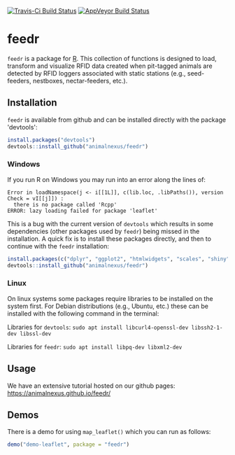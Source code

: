 [![Travis-Ci Build Status](https://travis-ci.org/animalnexus/feedr.svg?branch=master)](https://travis-ci.org/animalnexus/feedr)
[![AppVeyor Build Status](https://ci.appveyor.com/api/projects/status/github/animalnexus/feedr?branch=master&svg=true)](https://ci.appveyor.com/project/animalnexus/feedr)
# feedr

`feedr` is a package for [R](https://www.r-project.org/). This collection of functions is designed to load, transform and visualize RFID data created when pit-tagged animals are detected by RFID loggers associated with static stations (e.g., seed-feeders, nestboxes, nectar-feeders, etc.).

## Installation
`feedr` is available from github and can be installed directly with the package 'devtools':

```r
install.packages("devtools")
devtools::install_github("animalnexus/feedr")
```

### Windows
If you run R on Windows you may run into an error along the lines of:

```
Error in loadNamespace(j <- i[[1L]], c(lib.loc, .libPaths()), version Check = vI[[j]]) :
  there is no package called 'Rcpp'
ERROR: lazy loading failed for package 'leaflet'
```

This is a bug with the current version of `devtools` which results in some dependencies (other packages used by `feedr`) being missed in the installation. A quick fix is to install these packages directly, and then to continue with the `feedr` installation:

```r
install.packages(c("dplyr", "ggplot2", "htmlwidgets", "scales", "shiny", "stringr"))
devtools::install_github("animalnexus/feedr")
```

### Linux
On linux systems some packages require libraries to be installed on the system first. For Debian distributions (e.g., Ubuntu, etc.) these can be installed with the following command in the terminal:

Libraries for `devtools`: `sudo apt install libcurl4-openssl-dev libssh2-1-dev libssl-dev`

Libraries for `feedr`: `sudo apt install libpq-dev libxml2-dev`

## Usage
We have an extensive tutorial hosted on our github pages: <https://animalnexus.github.io/feedr/>

## Demos
There is a demo for using `map_leaflet()` which you can run as follows:

```r
demo("demo-leaflet", package = "feedr")
```
